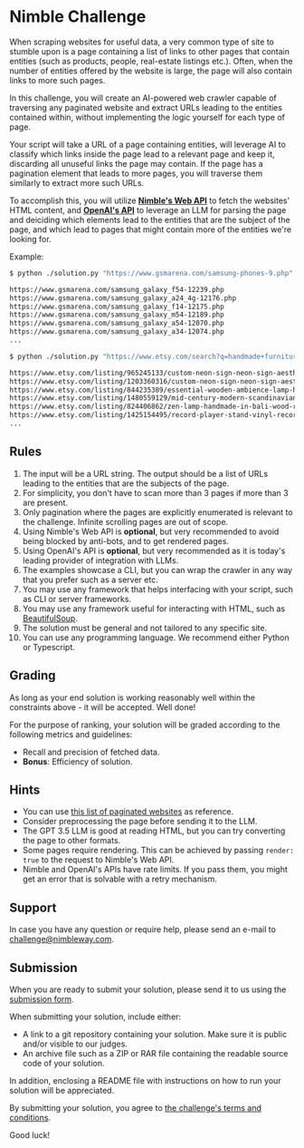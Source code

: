 # Nimble Challenge

When scraping websites for useful data, a very common type of site to stumble upon is a page containing a list of links to other pages that contain entities (such as products, people, real-estate listings etc.). Often, when the number of entities offered by the website is large, the page will also contain links to more such pages.

In this challenge, you will create an AI-powered web crawler capable of traversing any paginated website and extract URLs leading to the entities contained within, without implementing the logic yourself for each type of page.

Your script will take a URL of a page containing entities, will leverage AI to classify which links inside the page lead to a relevant page and keep it, discarding all unuseful links the page may contain. If the page has a pagination element that leads to more pages, you will traverse them similarly to extract more such URLs.

To accomplish this, you will utilize [**Nimble's Web API**](https://docs.nimbleway.com/nimble-api/web-api) to fetch the websites' HTML content, and [**OpenAI's API**](https://platform.openai.com/docs/api-reference/introduction) to leverage an LLM for parsing the page and deiciding which elements lead to the entities that are the subject of the page, and which lead to pages that might contain more of the entities we're looking for.

Example:

```sh
$ python ./solution.py "https://www.gsmarena.com/samsung-phones-9.php"

https://www.gsmarena.com/samsung_galaxy_f54-12239.php
https://www.gsmarena.com/samsung_galaxy_a24_4g-12176.php
https://www.gsmarena.com/samsung_galaxy_f14-12175.php
https://www.gsmarena.com/samsung_galaxy_m54-12189.php
https://www.gsmarena.com/samsung_galaxy_a54-12070.php
https://www.gsmarena.com/samsung_galaxy_a34-12074.php
...

$ python ./solution.py "https://www.etsy.com/search?q=handmade+furniture"

https://www.etsy.com/listing/965245133/custom-neon-sign-neon-sign-aesthetic
https://www.etsy.com/listing/1203360316/custom-neon-sign-neon-sign-aesthetic
https://www.etsy.com/listing/844235389/essential-wooden-ambience-lamp-home
https://www.etsy.com/listing/1480559129/mid-century-modern-scandinavian-lift-top
https://www.etsy.com/listing/824406862/zen-lamp-handmade-in-bali-wood-rattan
https://www.etsy.com/listing/1425154495/record-player-stand-vinyl-record-storage
...
```

## Rules

1. The input will be a URL string. The output should be a list of URLs leading to the entities that are the subjects of the page.
1. For simplicity, you don't have to scan more than 3 pages if more than 3 are present.
1. Only pagination where the pages are explicitly enumerated is relevant to the challenge. Infinite scrolling pages are out of scope.
1. Using Nimble's Web API is **optional**, but very recommended to avoid being blocked by anti-bots, and to get rendered pages.
1. Using OpenAI's API is **optional**, but very recommended as it is today's leading provider of integration with LLMs.
1. The examples showcase a CLI, but you can wrap the crawler in any way that you prefer such as a server etc.
1. You may use any framework that helps interfacing with your script, such as CLI or server frameworks.
1. You may use any framework useful for interacting with HTML, such as [BeautifulSoup](https://pypi.org/project/beautifulsoup4/#:~:text=Beautiful%20Soup%20is%20a%20library,and%20modifying%20the%20parse%20tree.).
1. The solution must be general and not tailored to any specific site.
1. You can use any programming language. We recommend either Python or Typescript.

## Grading

As long as your end solution is working reasonably well within the constraints above - it will be accepted. Well done!

For the purpose of ranking, your solution will be graded according to the following metrics and guidelines:

- Recall and precision of fetched data.
- **Bonus**: Efficiency of solution.

## Hints

- You can use [this list of paginated websites](/sites.md) as reference.
- Consider preprocessing the page before sending it to the LLM.
- The GPT 3.5 LLM is good at reading HTML, but you can try converting the page to other formats.
- Some pages require rendering. This can be achieved by passing `render: true` to the request to Nimble's Web API.
- Nimble and OpenAI's APIs have rate limits. If you pass them, you might get an error that is solvable with a retry mechanism.

## Support

In case you have any question or require help, please send an e-mail to challenge@nimbleway.com.

## Submission

When you are ready to submit your solution, please send it to us using the [submission form](https://share-eu1.hsforms.com/1w1IjCNviS1iSe8JmQtv4fgf1fv2).

When submitting your solution, include either:

- A link to a git repository containing your solution. Make sure it is public and/or visible to our judges.
- An archive file such as a ZIP or RAR file containing the readable source code of your solution.

In addition, enclosing a README file with instructions on how to run your solution will be appreciated.

By submitting your solution, you agree to [the challenge's terms and conditions](https://www.nimbleway.com/terms-conditions-challenge).

Good luck!
